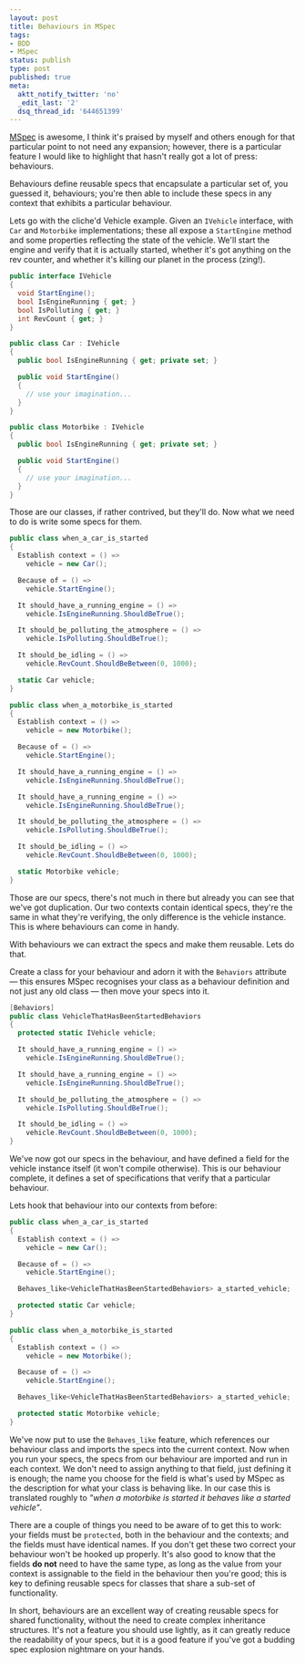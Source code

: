 ```yaml
---
layout: post
title: Behaviours in MSpec
tags:
- BDD
- MSpec
status: publish
type: post
published: true
meta:
  aktt_notify_twitter: 'no'
  _edit_last: '2'
  dsq_thread_id: '644651399'
---
```


[MSpec](http://github.com/machine/machine.specifications) is awesome, I think it's praised by myself and others enough for that particular point to not need any expansion; however, there is a particular feature I would like to highlight that hasn't really got a lot of press: behaviours.

Behaviours define reusable specs that encapsulate a particular set of, you guessed it, behaviours; you're then able to include these specs in any context that exhibits a particular behaviour.

<!-- more -->

Lets go with the cliche'd Vehicle example. Given an `IVehicle` interface, with `Car` and `Motorbike` implementations; these all expose a `StartEngine` method and some properties reflecting the state of the vehicle. We'll start the engine and verify that it is actually started, whether it's got anything on the rev counter, and whether it's killing our planet in the process (zing!).

``` csharp
public interface IVehicle
{
  void StartEngine();
  bool IsEngineRunning { get; }
  bool IsPolluting { get; }
  int RevCount { get; }
}

public class Car : IVehicle
{
  public bool IsEngineRunning { get; private set; }

  public void StartEngine()
  {
    // use your imagination...
  }
}

public class Motorbike : IVehicle
{
  public bool IsEngineRunning { get; private set; }

  public void StartEngine()
  {
    // use your imagination...
  }
}
```

Those are our classes, if rather contrived, but they'll do. Now what we need to do is write some specs for them.

``` csharp
public class when_a_car_is_started
{
  Establish context = () =>
    vehicle = new Car();

  Because of = () =>
    vehicle.StartEngine();

  It should_have_a_running_engine = () =>
    vehicle.IsEngineRunning.ShouldBeTrue();

  It should_be_polluting_the_atmosphere = () =>
    vehicle.IsPolluting.ShouldBeTrue();

  It should_be_idling = () =>
    vehicle.RevCount.ShouldBeBetween(0, 1000);

  static Car vehicle;
}

public class when_a_motorbike_is_started
{
  Establish context = () =>
    vehicle = new Motorbike();

  Because of = () =>
    vehicle.StartEngine();

  It should_have_a_running_engine = () =>
    vehicle.IsEngineRunning.ShouldBeTrue();

  It should_have_a_running_engine = () =>
    vehicle.IsEngineRunning.ShouldBeTrue();

  It should_be_polluting_the_atmosphere = () =>
    vehicle.IsPolluting.ShouldBeTrue();

  It should_be_idling = () =>
    vehicle.RevCount.ShouldBeBetween(0, 1000);

  static Motorbike vehicle;
}
```

Those are our specs, there's not much in there but already you can see that we've got duplication. Our two contexts contain identical specs, they're the same in what they're verifying, the only difference is the vehicle instance. This is where behaviours can come in handy.

With behaviours we can extract the specs and make them reusable. Lets do that.

Create a class for your behaviour and adorn it with the `Behaviors` attribute &mdash; this ensures MSpec recognises your class as a behaviour definition and not just any old class &mdash; then move your specs into it.

``` csharp
[Behaviors]
public class VehicleThatHasBeenStartedBehaviors
{
  protected static IVehicle vehicle;

  It should_have_a_running_engine = () =>
    vehicle.IsEngineRunning.ShouldBeTrue();

  It should_have_a_running_engine = () =>
    vehicle.IsEngineRunning.ShouldBeTrue();

  It should_be_polluting_the_atmosphere = () =>
    vehicle.IsPolluting.ShouldBeTrue();

  It should_be_idling = () =>
    vehicle.RevCount.ShouldBeBetween(0, 1000);
}
```

We've now got our specs in the behaviour, and have defined a field for the vehicle instance itself (it won't compile otherwise). This is our behaviour complete, it defines a set of specifications that verify that a particular behaviour.

Lets hook that behaviour into our contexts from before:

``` csharp
public class when_a_car_is_started
{
  Establish context = () =>
    vehicle = new Car();

  Because of = () =>
    vehicle.StartEngine();

  Behaves_like<VehicleThatHasBeenStartedBehaviors> a_started_vehicle;

  protected static Car vehicle;
}

public class when_a_motorbike_is_started
{
  Establish context = () =>
    vehicle = new Motorbike();

  Because of = () =>
    vehicle.StartEngine();

  Behaves_like<VehicleThatHasBeenStartedBehaviors> a_started_vehicle;

  protected static Motorbike vehicle;
}
```

We've now put to use the `Behaves_like` feature, which references our behaviour class and imports the specs into the current context. Now when you run your specs, the specs from our behaviour are imported and run in each context. We don't need to assign anything to that field, just defining it is enough; the name you choose for the field is what's used by MSpec as the description for what your class is behaving like. In our case this is translated roughly to <em>"when a motorbike is started it behaves like a started vehicle"</em>.

There are a couple of things you need to be aware of to get this to work: your fields must be `protected`, both in the behaviour and the contexts; and the fields must have identical names. If you don't get these two correct your behaviour won't be hooked up properly. It's also good to know that the fields **do not** need to have the same type, as long as the value from your context is assignable to the field in the behaviour then you're good; this is key to defining reusable specs for classes that share a sub-set of functionality.

In short, behaviours are an excellent way of creating reusable specs for shared functionality, without the need to create complex inheritance structures. It's not a feature you should use lightly, as it can greatly reduce the readability of your specs, but it is a good feature if you've got a budding spec explosion nightmare on your hands.
